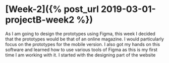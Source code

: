 # [Week-2]({% post_url 2019-03-01-projectB-week2 %})

As I am going to design the prototypes using Figma, this week I decided that the prototypes would be that of an online magazine. I would particularly focus on the prototypes for the mobile version. I also got my hands on this software and learned how to use various tools of Figma as this is my first time I am working with it. I started with the designing part of the website

